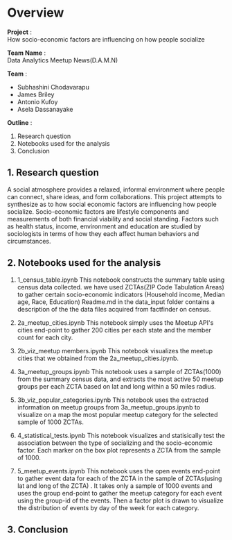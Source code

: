 # Overview

**Project** :  
How socio-economic factors are influencing on how people socialize

**Team Name** :   
Data Analytics Meetup News(D.A.M.N)

**Team** :   
* Subhashini Chodavarapu
* James Briley
* Antonio Kufoy
* Asela Dassanayake

**Outline** :   
1. Research question
2. Notebooks used for the analysis 
3. Conclusion

## 1. Research question

A social atmosphere provides a relaxed, informal environment where people can connect, share ideas, and form collaborations. This project attempts to synthesize as to how social economic factors are influencing how people socialize. Socio-economic factors are lifestyle components and measurements of both financial viability and social standing. Factors such as health status, income, environment and education are studied by sociologists in terms of how they each affect human behaviors and circumstances.


## 2. Notebooks used for the analysis

1. 1_census_table.ipynb
This notebook constructs the summary table using census data collected. we have used ZCTAs(ZIP Code Tabulation Areas) to gather certain socio-economic indicators (Household income, Median age, Race, Education)
Readme.md in the data_input folder contains a description of the the data files acquired from factfinder on census. 

2. 2a_meetup_cities.ipynb
This notebook simply uses the Meetup API's cities end-point to gather 200 cities per each state and the member count for each city.

3. 2b_viz_meetup members.ipynb
This notebook visualizes the meetup cities that we obtained from the 2a_meetup_cities.ipynb.

4. 3a_meetup_groups.ipynb
This notebook uses a sample of ZCTAs(1000) from the summary census data, and extracts the most active 50 meetup groups per each ZCTA based on lat and long within a 50 miles radius. 

5. 3b_viz_popular_categories.ipynb
This notebook uses the extracted information on meetup groups from 3a_meetup_groups.ipynb to visualize on a map the most popular meetup category for the selected sample of 1000 ZCTAs.

6. 4_statistical_tests.ipynb
This notebook visualizes and statisically test the association between the type of socializing and the socio-economic factor. Each marker on the box plot represents a ZCTA from the sample of 1000. 

7. 5_meetup_events.ipynb
This notebook uses the open events end-point to gather event data for each of the ZCTA in the sample of ZCTAs(using lat and long of the ZCTA) . It takes only a sample of 1000 events and uses the group end-point to gather the meetup category for each event using the group-id of the events. Then a factor plot is drawn to visualize the distribution of events by day of the week for each category.

## 3. Conclusion
